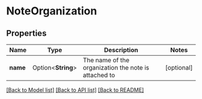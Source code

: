 # NoteOrganization

## Properties

Name | Type | Description | Notes
------------ | ------------- | ------------- | -------------
**name** | Option<**String**> | The name of the organization the note is attached to | [optional]

[[Back to Model list]](../README.md#documentation-for-models) [[Back to API list]](../README.md#documentation-for-api-endpoints) [[Back to README]](../README.md)


